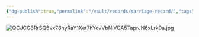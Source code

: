 ```yaml
---
{"dg-publish":true,"permalink":"/vault/records/marriage-record/","tags":["Thomas-Jesse-Legg","David-Nutter","Betsy-Nutter"]}
---
```


![QCJCG8RrSQ6vx78hyRaY1Xet7hYovVbNiVCA5TaprJN6xLrk9a.jpg](/img/user/assets/Marriage_Record.resources/QCJCG8RrSQ6vx78hyRaY1Xet7hYovVbNiVCA5TaprJN6xLrk9a.jpg)
